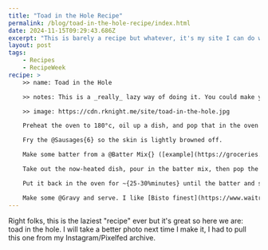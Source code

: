 ```yaml
---
title: "Toad in the Hole Recipe"
permalink: /blog/toad-in-the-hole-recipe/index.html
date: 2024-11-15T09:29:43.686Z
excerpt: "This is barely a recipe but whatever, it's my site I can do what I want"
layout: post
tags:
    - Recipes
    - RecipeWeek
recipe: >
    >> name: Toad in the Hole

    >> notes: This is a _really_ lazy way of doing it. You could make your own batter if you have more time and patience than me

    >> image: https://cdn.rknight.me/site/toad-in-the-hole.jpg

    Preheat the oven to 180°c, oil up a dish, and pop that in the oven for ~{10-15%minutes}

    Fry the @Sausages{6} so the skin is lightly browned off.

    Make some batter from a @Batter Mix{} ([example](https://groceries.asda.com/product/pancake-batter-mixes/just-essentials-by-asda-batter-mix-125-g/1000265255205)), or make your own.

    Take out the now-heated dish, pour in the batter mix, then pop the sausages in.

    Put it back in the oven for ~{25-30%minutes} until the batter and sausages are golden brown.

    Make some @Gravy and serve. I like [Bisto finest](https://www.waitrose.com/ecom/products/bisto-best-beef-gravy-granules/431987-711062-711063) but whatever you like. You can even share it if you're feeling generous.
---
```


Right folks, this is the laziest "recipe" ever but it's great so here we are: toad in the hole. I will take a better photo next time I make it, I had to pull this one from my Instagram/Pixelfed archive.
